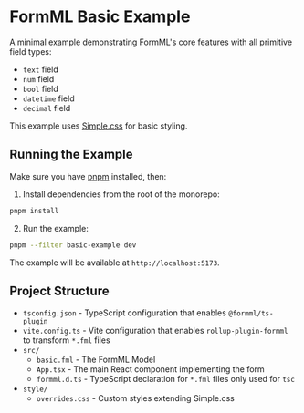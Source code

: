 # FormML Basic Example

A minimal example demonstrating FormML's core features with all primitive field types:

- `text` field
- `num` field
- `bool` field
- `datetime` field
- `decimal` field

This example uses [Simple.css](https://simplecss.org/) for basic styling.

## Running the Example

Make sure you have [pnpm](https://pnpm.io/) installed, then:

1. Install dependencies from the root of the monorepo:

```bash
pnpm install
```

2. Run the example:

```bash
pnpm --filter basic-example dev
```

The example will be available at `http://localhost:5173`.

## Project Structure

- `tsconfig.json` - TypeScript configuration that enables `@formml/ts-plugin`
- `vite.config.ts` - Vite configuration that enables `rollup-plugin-formml` to transform `*.fml` files
- `src/`
  - `basic.fml` - The FormML Model
  - `App.tsx` - The main React component implementing the form
  - `formml.d.ts` - TypeScript declaration for `*.fml` files only used for `tsc`
- `style/`
  - `overrides.css` - Custom styles extending Simple.css
